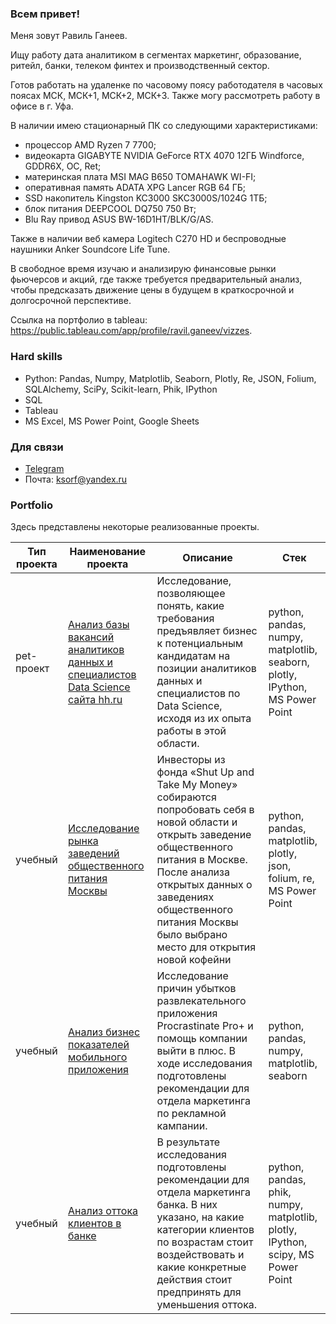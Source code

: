 ### Всем привет!

Меня зовут Равиль Ганеев.

Ищу работу дата аналитиком в сегментах маркетинг, образование, ритейл, банки, телеком финтех и производственный сектор.

Готов работать на удаленке по часовому поясу работодателя в часовых поясах МСК, МСК+1, МСК+2, МСК+3. Также могу рассмотреть работу в офисе в г. Уфа.

В наличии имею стационарный ПК со следующими характеристиками:
- процессор AMD Ryzen 7 7700;
- видеокарта GIGABYTE NVIDIA GeForce RTX 4070 12ГБ Windforce, GDDR6X, OC, Ret;
- материнская плата MSI MAG B650 TOMAHAWK WI-FI;
- оперативная память ADATA XPG Lancer RGB 64 ГБ;
- SSD накопитель Kingston KC3000 SKC3000S/1024G 1ТБ;
- блок питания DEEPCOOL DQ750 750 Вт;
- Blu Ray привод ASUS BW-16D1HT/BLK/G/AS.

Также в наличии веб камера Logitech C270 HD и беспроводные наушники Anker Soundcore Life Tune.

В свободное время изучаю и анализирую финансовые рынки фьючерсов и акций, где также требуется предварительный анализ, чтобы предсказать движение цены в будущем в краткосрочной и долгосрочной перспективе.

Ссылка на портфолио в tableau: https://public.tableau.com/app/profile/ravil.ganeev/vizzes.

### Hard skills
- Python: Pandas, Numpy, Matplotlib, Seaborn, Plotly, Re, JSON, Folium, SQLAlchemy, SciPy, Scikit-learn, Phik, IPython
- SQL
- Tableau
- MS Excel, MS Power Point, Google Sheets

### Для связи
- [Telegram](https://t.me/Ravil_Gn)
- Почта: ksorf@yandex.ru

### Portfolio
Здесь представлены некоторые реализованные проекты.

| Тип проекта | Наименование проекта       | Описание                             | Стек                        |
|-------------|----------------------------|--------------------------------------|-----------------------------|
| pet-проект |[Анализ базы вакансий аналитиков данных и специалистов Data Science сайта hh.ru](https://github.com/Ravil-1989/portfolio/tree/main/analysis_vacancies)|Исследование, позволяющее понять, какие требования предъявляет бизнес к потенциальным кандидатам на позиции аналитиков данных  и специалистов по Data Science, исходя из их опыта работы в этой области.|python, pandas, numpy, matplotlib, seaborn, plotly, IPython, MS Power Point|
| учебный |[Исследование рынка заведений общественного питания Москвы](https://github.com/Ravil-1989/portfolio/tree/main/public_catering_moscow)|Инвесторы из фонда «Shut Up and Take My Money» собираются попробовать себя в новой области и открыть заведение общественного питания в Москве. После анализа открытых данных о заведениях общественного питания Москвы было выбрано место для открытия новой кофейни|python, pandas, matplotlib, plotly, json, folium, re, MS Power Point|
| учебный |[Анализ бизнес показателей мобильного приложения](https://github.com/Ravil-1989/portfolio/tree/main/business_indicators_analysis)|Исследование причин убытков развлекательного приложения Procrastinate Pro+ и помощь компании выйти в плюс. В ходе исследования подготовлены рекомендации для отдела маркетинга по рекламной кампании.|python, pandas, numpy, matplotlib, seaborn|
| учебный |[Анализ оттока клиентов в банке](https://github.com/Ravil-1989/portfolio/tree/main/customer_churn_analysis)|В результате исследования подготовлены рекомендации для отдела маркетинга банка. В них указано, на какие категории клиентов по возрастам стоит воздействовать и какие конкретные действия стоит предпринять для уменьшения оттока.|python, pandas, phik, numpy, matplotlib, plotly, IPython, scipy, MS Power Point|
